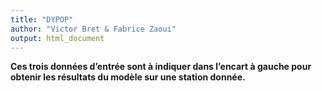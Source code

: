 ```yaml
---
title: "DYPOP"
author: "Victor Bret & Fabrice Zaoui"
output: html_document
---
```


**Ces trois données d’entrée sont à indiquer dans l’encart à gauche pour obtenir les résultats du modèle sur une station donnée.**
